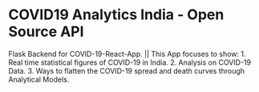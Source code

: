 # COVID19 Analytics India - Open Source API
Flask Backend for COVID-19-React-App. || This App focuses to show:    1. Real time statistical figures of COVID-19 in India.    2. Analysis on COVID-19 Data.   3. Ways to flatten the COVID-19 spread and death curves through Analytical Models.
